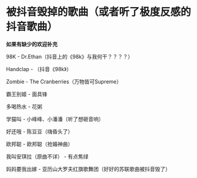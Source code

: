 # 被抖音毁掉的歌曲（或者听了极度反感的抖音歌曲）

**如果有缺少的欢迎补充**

98K - Dr.Ethan（抖音上的《98k》与我何干？？？？）

Handclap - （抖音《98k》）

Zombie - The Cranberries（万物皆可Supreme）

霸王别姬 - 面具锋

多喝热水 - 花粥

学猫叫 - 小峰峰、小潘潘（听了想砸音响）

好还哦 - 陈豆豆（嗨昏头了）

欧邦聪 - 欧邦聪（抢婚神曲）

我叫安琪拉（原曲不详） -  有点焦绿

妈妈要我出嫁 - 亚历山大罗夫红旗歌舞团（好好的苏联歌曲被抖音毁了）
